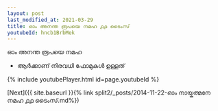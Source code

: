 ```yaml
---
layout: post
last_modified_at: 2021-03-29
title: ഓം അനന്ത രൂപയെ നമഹ ൧൧ ടൈംസ്
youtubeId: hncb1BrbMek
---
```

 
 
 ഓം അനന്ത രൂപയെ നമഹ 
 
 -  ആർക്കാണ് നിരവധി ഫോമുകൾ ഉള്ളത് 
 
  
 
  
 
 
 
 
 
 


{% include youtubePlayer.html id=page.youtubeId %}
 
[Next]({{ site.baseurl }}{% link  split2/_posts/2014-11-22-ഓം നായ്കത്മനേ നമഹ ൧൧ ടൈംസ്.md%})
 
